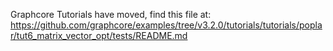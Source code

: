 Graphcore Tutorials have moved, find this file at:
https://github.com/graphcore/examples/tree/v3.2.0/tutorials/tutorials/poplar/tut6_matrix_vector_opt/tests/README.md
